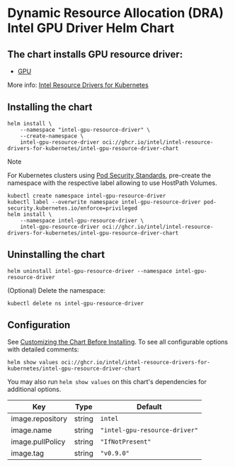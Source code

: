 # Dynamic Resource Allocation (DRA) Intel GPU Driver Helm Chart

## The chart installs GPU resource driver:

- [GPU](https://github.com/intel/intel-resource-drivers-for-kubernetes/tree/main/doc/gpu/README.md)

More info: [Intel Resource Drivers for Kubernetes](https://github.com/intel/intel-resource-drivers-for-kubernetes/tree/main)


## Installing the chart

```console
helm install \
    --namespace "intel-gpu-resource-driver" \
    --create-namespace \
    intel-gpu-resource-driver oci://ghcr.io/intel/intel-resource-drivers-for-kubernetes/intel-gpu-resource-driver-chart
```

> [!NOTE]
> For Kubernetes clusters using [Pod Security Standards](https://kubernetes.io/docs/concepts/security/pod-security-standards/),
> pre-create the namespace with the respective label allowing to use HostPath Volumes.

```console
kubectl create namespace intel-gpu-resource-driver
kubectl label --overwrite namespace intel-gpu-resource-driver pod-security.kubernetes.io/enforce=privileged
helm install \
    --namespace intel-gpu-resource-driver \
    intel-gpu-resource-driver oci://ghcr.io/intel/intel-resource-drivers-for-kubernetes/intel-gpu-resource-driver-chart
```

## Uninstalling the chart
```console
helm uninstall intel-gpu-resource-driver --namespace intel-gpu-resource-driver
```
(Optional) Delete the namespace:
```console
kubectl delete ns intel-gpu-resource-driver
```

## Configuration
See [Customizing the Chart Before Installing](https://helm.sh/docs/intro/using_helm/#customizing-the-chart-before-installing). To see all configurable options with detailed comments:

```console
helm show values oci://ghcr.io/intel/intel-resource-drivers-for-kubernetes/intel-gpu-resource-driver-chart
```

You may also run `helm show values` on this chart's dependencies for additional options.

| Key | Type | Default |
|-----|------|---------|
| image.repository | string | `intel` |
| image.name | string | `"intel-gpu-resource-driver"` |
| image.pullPolicy | string | `"IfNotPresent"` |
| image.tag | string | `"v0.9.0"` |
